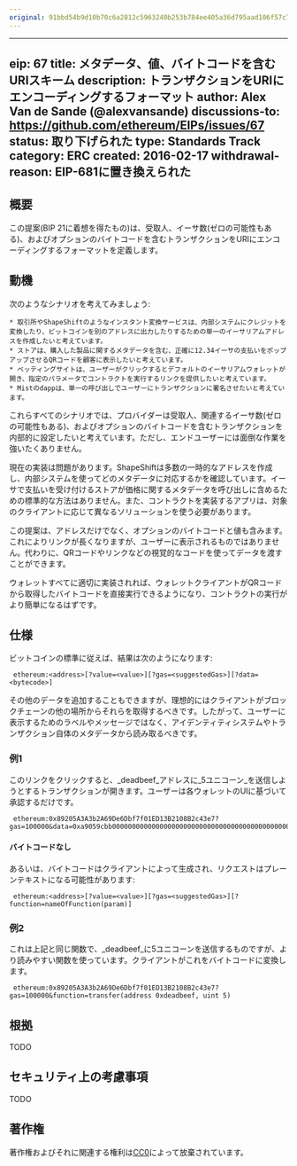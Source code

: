 ```yaml
---
original: 91bbd54b9d10b70c6a2812c5963240b253b784ee405a36d795aad106f57c7bfb
---
```


---
eip: 67
title: メタデータ、値、バイトコードを含むURIスキーム
description: トランザクションをURIにエンコーディングするフォーマット
author: Alex Van de Sande (@alexvansande)
discussions-to: https://github.com/ethereum/EIPs/issues/67
status: 取り下げられた
type: Standards Track
category: ERC
created: 2016-02-17
withdrawal-reason: EIP-681に置き換えられた
---

## 概要

この提案(BIP 21に着想を得たもの)は、受取人、イーサ数(ゼロの可能性もある)、およびオプションのバイトコードを含むトランザクションをURIにエンコーディングするフォーマットを定義します。

## 動機

次のようなシナリオを考えてみましょう:

    * 取引所やShapeShiftのようなインスタント変換サービスは、内部システムにクレジットを変換したり、ビットコインを別のアドレスに出力したりするための単一のイーサリアムアドレスを作成したいと考えています。
    * ストアは、購入した製品に関するメタデータを含む、正確に12.34イーサの支払いをポップアップさせるQRコードを顧客に表示したいと考えています。
    * ベッティングサイトは、ユーザーがクリックするとデフォルトのイーサリアムウォレットが開き、指定のパラメータでコントラクトを実行するリンクを提供したいと考えています。
    * Mistのdappは、単一の呼び出しでユーザーにトランザクションに署名させたいと考えています。

これらすべてのシナリオでは、プロバイダーは受取人、関連するイーサ数(ゼロの可能性もある)、およびオプションのバイトコードを含むトランザクションを内部的に設定したいと考えています。ただし、エンドユーザーには面倒な作業を強いたくありません。

現在の実装は問題があります。ShapeShiftは多数の一時的なアドレスを作成し、内部システムを使ってどのメタデータに対応するかを確認しています。イーサで支払いを受け付けるストアが価格に関するメタデータを呼び出しに含めるための標準的な方法はありません。また、コントラクトを実装するアプリは、対象のクライアントに応じて異なるソリューションを使う必要があります。

この提案は、アドレスだけでなく、オプションのバイトコードと値も含みます。これによりリンクが長くなりますが、ユーザーに表示されるものではありません。代わりに、QRコードやリンクなどの視覚的なコードを使ってデータを渡すことができます。

ウォレットすべてに適切に実装されれば、ウォレットクライアントがQRコードから取得したバイトコードを直接実行できるようになり、コントラクトの実行がより簡単になるはずです。

## 仕様

ビットコインの標準に従えば、結果は次のようになります:

```
 ethereum:<address>[?value=<value>][?gas=<suggestedGas>][?data=<bytecode>]
```

その他のデータを追加することもできますが、理想的にはクライアントがブロックチェーンの他の場所からそれらを取得するべきです。したがって、ユーザーに表示するためのラベルやメッセージではなく、アイデンティティシステムやトランザクション自体のメタデータから読み取るべきです。

### 例1

このリンクをクリックすると、_deadbeef_アドレスに_5ユニコーン_を送信しようとするトランザクションが開きます。ユーザーは各ウォレットのUIに基づいて承認するだけです。

```
 ethereum:0x89205A3A3b2A69De6Dbf7f01ED13B2108B2c43e7?gas=100000&data=0xa9059cbb00000000000000000000000000000000000000000000000000000000deadbeef0000000000000000000000000000000000000000000000000000000000000005
```

#### バイトコードなし

あるいは、バイトコードはクライアントによって生成され、リクエストはプレーンテキストになる可能性があります:

```
 ethereum:<address>[?value=<value>][?gas=<suggestedGas>][?function=nameOfFunction(param)]
```

### 例2

これは上記と同じ関数で、_deadbeef_に5ユニコーンを送信するものですが、より読みやすい関数を使っています。クライアントがこれをバイトコードに変換します。

```
 ethereum:0x89205A3A3b2A69De6Dbf7f01ED13B2108B2c43e7?gas=100000&function=transfer(address 0xdeadbeef, uint 5)
```

## 根拠

TODO

## セキュリティ上の考慮事項

TODO

## 著作権

著作権およびそれに関連する権利は[CC0](../LICENSE.md)によって放棄されています。